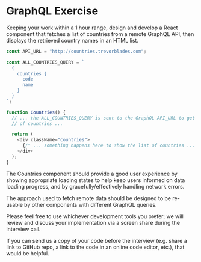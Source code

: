 # GraphQL Exercise

Keeping your work within a 1 hour range, design and develop a React component that fetches a list of countries from a remote GraphQL API, then displays the retrieved country names in an HTML list.

```js
const API_URL = "http://countries.trevorblades.com";

const ALL_COUNTRIES_QUERY = `
  {
    countries {
      code
      name
    }
  }
`;

function Countries() {
  // ... the ALL_COUNTRIES_QUERY is sent to the GraphQL API_URL to get the list
  // of countries ...

  return (
    <div className="countries">
      {/* ... something happens here to show the list of countries ... */}
    </div>
  );
}
```

The Countries component should provide a good user experience by showing appropriate loading states to help keep users informed on data loading progress, and by gracefully/effectively handling network errors.

The approach used to fetch remote data should be designed to be re-usable by other components with different GraphQL queries.

Please feel free to use whichever development tools you prefer; we will review and discuss your implementation via a screen share during the interview call.

If you can send us a copy of your code before the interview (e.g. share a link to GitHub repo, a link to the code in an online code editor, etc.), that would be helpful.
